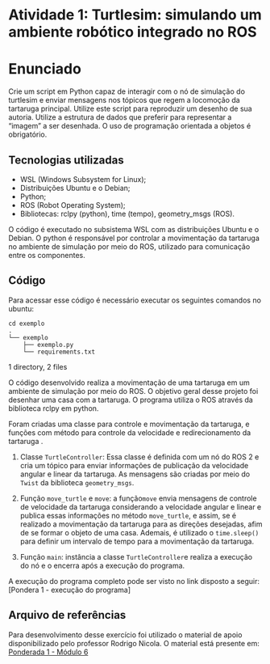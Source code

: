 # Atividade 1: Turtlesim: simulando um ambiente robótico integrado no ROS
# Enunciado

Crie um script em Python capaz de interagir com o nó de simulação do turtlesim e enviar mensagens nos tópicos que regem a locomoção da tartaruga principal. Utilize este script para reproduzir um desenho de sua autoria. Utilize a estrutura de dados que preferir para representar a “imagem” a ser desenhada. O uso de programação orientada a objetos é obrigatório.

## Tecnologias utilizadas

- WSL (Windows Subsystem for Linux);
-  Distribuições Ubuntu e o Debian;
 - Python;
 - ROS (Robot Operating System);
 - Bibliotecas: rclpy (python), time (tempo), geometry_msgs (ROS).

O código é executado no subsistema WSL com as distribuições Ubuntu e o Debian. O python é responsável por controlar a movimentação da tartaruga no ambiente de simulação por meio do ROS, utilizado para comunicação entre os componentes. 

## Código

Para acessar esse código é necessário executar os seguintes comandos no ubuntu:

    cd exemplo
    .
    └── exemplo
        ├── exemplo.py
        └── requirements.txt

1 directory, 2 files

O código desenvolvido realiza a movimentação de uma tartaruga em um ambiente de simulação por meio do ROS. O objetivo geral desse projeto foi desenhar uma casa com a tartaruga. O programa utiliza o ROS através da biblioteca rclpy em python.

Foram criadas uma classe para controle e movimentação da tartaruga, e funções com método para controle da velocidade e redirecionamento da tartaruga . 

 1. Classe `TurtleController`: Essa classe é definida com um nó do ROS 2 e cria um tópico para enviar informações de publicação da velocidade angular e linear da tartaruga. As mensagens são criadas por meio do `Twist` da biblioteca `geometry_msgs`.
 
 2. Função `move_turtle` e `move`: a função`move` envia mensagens de controle de velocidade da tartaruga considerando a velocidade angular e linear e publica essas informações no método `move_turtle`, e assim, se é realizado a movimentação da tartaruga para as direções desejadas, afim de se formar o objeto de uma casa. Ademais, é utilizado o `time.sleep()` para definir um intervalo de tempo para a movimentação da tartaruga. 
 
 4. Função `main`: instância a classe `TurtleController`e realiza a execução do nó e o encerra após a execução do programa. 

A execução do programa completo pode ser visto no link disposto a seguir: [Pondera 1 - execução do programa]

## Arquivo de referências

Para desenvolvimento desse exercício foi utilizado o material de apoio disponibilizado pelo professor Rodrigo Nicola. O material está presente em: [Ponderada 1 - Módulo 6](https://github.com/Murilo-ZC/Questoes-Trabalhos-Inteli-M6/tree/main/ponderada1)
